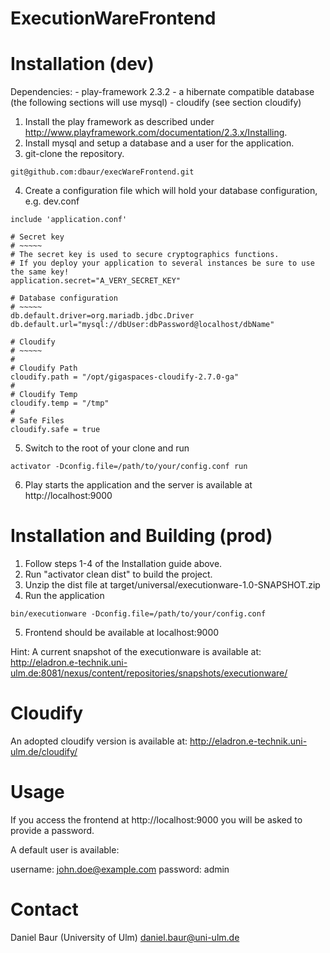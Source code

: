 ExecutionWareFrontend
=====================================

Installation (dev)
=====================================

Dependencies:
	- play-framework 2.3.2
	- a hibernate compatible database (the following sections will use mysql)
	- cloudify (see section cloudify)
	
1. Install the play framework as described under http://www.playframework.com/documentation/2.3.x/Installing.
2. Install mysql and setup a database and a user for the application.
3. git-clone the repository.
```
git@github.com:dbaur/execWareFrontend.git
```
4. Create a configuration file which will hold your database configuration, e.g. dev.conf
```
include 'application.conf'

# Secret key
# ~~~~~
# The secret key is used to secure cryptographics functions.
# If you deploy your application to several instances be sure to use the same key!
application.secret="A_VERY_SECRET_KEY"

# Database configuration
# ~~~~~
db.default.driver=org.mariadb.jdbc.Driver
db.default.url="mysql://dbUser:dbPassword@localhost/dbName"

# Cloudify
# ~~~~~
#
# Cloudify Path
cloudify.path = "/opt/gigaspaces-cloudify-2.7.0-ga"
# 
# Cloudify Temp
cloudify.temp = "/tmp"
#
# Safe Files
cloudify.safe = true
```
5. Switch to the root of your clone and run
```
activator -Dconfig.file=/path/to/your/config.conf run
```
6. Play starts the application and the server is available at http://localhost:9000

Installation and Building (prod)
=====================================

1. Follow steps 1-4 of the Installation guide above.
2. Run "activator clean dist" to build the project.
3. Unzip the dist file at target/universal/executionware-1.0-SNAPSHOT.zip
4. Run the application
```
bin/executionware -Dconfig.file=/path/to/your/config.conf
```
5. Frontend should be available at localhost:9000

Hint: A current snapshot of the executionware is available at: http://eladron.e-technik.uni-ulm.de:8081/nexus/content/repositories/snapshots/executionware/

Cloudify
=====================================

An adopted cloudify version is available at: http://eladron.e-technik.uni-ulm.de/cloudify/

Usage
=====================================

If you access the frontend at http://localhost:9000 you will be asked to provide a password.

A default user is available:

username: john.doe@example.com
password: admin

Contact
=====================================

Daniel Baur (University of Ulm)
daniel.baur@uni-ulm.de


	
	
